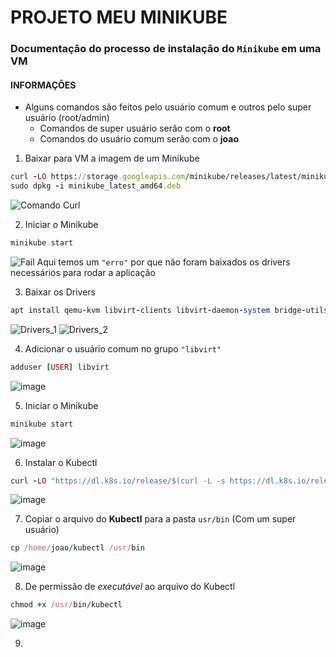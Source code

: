 # PROJETO MEU MINIKUBE
### Documentação do processo de instalação do `Minikube` em uma VM

#### INFORMAÇÕES
- Alguns comandos são feitos pelo usuário comum e outros pelo super usuário (root/admin)
  - Comandos de super usuário serão com o **root**
  - Comandos do usuário comum serão com o **joao**

1. Baixar para VM a imagem de um Minikube
```ruby
curl -LO https://storage.googleapis.com/minikube/releases/latest/minikube_latest_amd64.deb
sudo dpkg -i minikube_latest_amd64.deb
```
![Comando Curl](https://user-images.githubusercontent.com/61891017/196175457-f80233a9-a499-4a0e-8ffc-afa945337ec3.png)

2. Iniciar o Minikube
```ruby
minikube start
```
![Fail](https://user-images.githubusercontent.com/61891017/196175975-6896772f-8475-4145-9199-60138b9394aa.png)
Aqui temos um `"erro"` por que não foram baixados os drivers necessários para rodar a aplicação

3. Baixar os Drivers
```ruby
apt install qemu-kvm libvirt-clients libvirt-daemon-system bridge-utils libguestfs-tools genisoimage virtinst libosinfo-bin
```
![Drivers_1](https://user-images.githubusercontent.com/61891017/196176768-af003d27-b137-44de-88e3-3318d3009508.png)
![Drivers_2](https://user-images.githubusercontent.com/61891017/196176865-3a8c5c72-bcd1-49c0-9d63-f38650419243.png)

4. Adicionar o usuário comum no grupo `"libvirt"`
```ruby
adduser [USER] libvirt
```
![image](https://user-images.githubusercontent.com/61891017/196177503-7f9e39b2-1a34-4cea-93ca-033bb9f61e11.png)

5. Iniciar o Minikube
```ruby
minikube start
```
![image](https://user-images.githubusercontent.com/61891017/196177661-0c14185d-9564-4ee5-b76f-1da1bb0c81f8.png)

6. Instalar o Kubectl
```ruby
curl -LO "https://dl.k8s.io/release/$(curl -L -s https://dl.k8s.io/release/stable.txt)/bin/linux/amd64/kubectl"
```
![image](https://media.discordapp.net/attachments/894908748684992523/1042786772221968476/image.png)

7. Copiar o arquivo do **Kubectl** para a pasta `usr/bin` (Com um super usuário)
```ruby
cp /home/joao/kubectl /usr/bin
```
![image](https://user-images.githubusercontent.com/61891017/202454510-08f4540f-4a23-4ab9-baf0-e5b27c8553da.png)

8. De permissão de *executável* ao arquivo do Kubectl 
```ruby
chmod +x /usr/bin/kubectl
```
![image](https://user-images.githubusercontent.com/61891017/202455430-1cb389d9-c727-4c88-a470-e625f8b2ae40.png)

9. 
